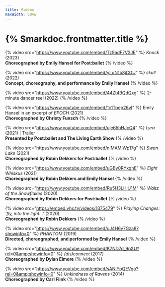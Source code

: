 ```yaml
---
title: Videos
maxWidth: 50vw
---
```


# {% $markdoc.frontmatter.title %}

{% video src="https://www.youtube.com/embed/Tz9adF7V2JE" %}
_Knock_ (2023)\
**Choreographed by Emily Hansel for Post:ballet**
{% /video %}

{% video src="https://www.youtube.com/embed/yLoN1b8jCGU" %}
_skull_ (2022)\
**Concept, choreography, and performance by Emily Hansel**
{% /video %}

{% video src="https://www.youtube.com/embed/44Zt49QdQxg" %}
2-minute dancer reel (2022)
{% /video %}

{% video src="https://www.youtube.com/embed/1c1Tpep26vI" %}
Emily Hansel in an excerpt of _EPOCH_ (2021)\
**Choreographed by Christy Funsch**
{% /video %}

{% video src="https://www.youtube.com/embed/uje65hHJcQ4" %}
_Lyra_ (2021) | Trailer\
**Presented by Post:ballet and The Living Earth Show**
{% /video %}

{% video src="https://www.youtube.com/embed/nIMAMlWp17g" %}
_Swan Lake_ (2021)\
**Choreographed by Robin Dekkers for Post:ballet**
{% /video %}

{% video src="https://www.youtube.com/embed/uGBy0RYxghE" %}
_Eight Whiskus_ (2021)\
**Choreographed by Robin Dekkers and Emily Hansel**
{% /video %}

{% video src="https://www.youtube.com/embed/Ru5H3LHiU1M" %}
_Waltz of the Snowflakes_ (2020)\
**Choreographed by Robin Dekkers for Post:ballet**
{% /video %}

{% video src="https://embed.vhx.tv/videos/1375479" %}
_Playing Changes: ‘fly, into the light…’_ (2020)\
**Choreographed by Robin Dekkers**
{% /video %}

{% video src="https://www.youtube.com/embed/uJ4H6y7Gza8?showinfo=0" %}
_PHANTOM_ (2019)\
**Directed, choreographed, and performed by Emily Hansel**
{% /video %}

{% video
   src="https://www.youtube.com/embed/K7ND7d_9pXU?rel=0&amp;showinfo=0" %}
_(dis)connect_ (2017)\
**Choreographed by Dylan Elmore**
{% /video %}

{% video
   src="https://www.youtube.com/embed/sANlYpQEVgo?rel=0&amp;showinfo=0" %}
_Unkindness of Ravens_ (2014)\
**Choreographed by Carl Flink**
{% /video %}
